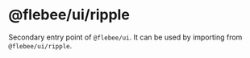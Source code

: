 # @flebee/ui/ripple

Secondary entry point of `@flebee/ui`. It can be used by importing from `@flebee/ui/ripple`.
